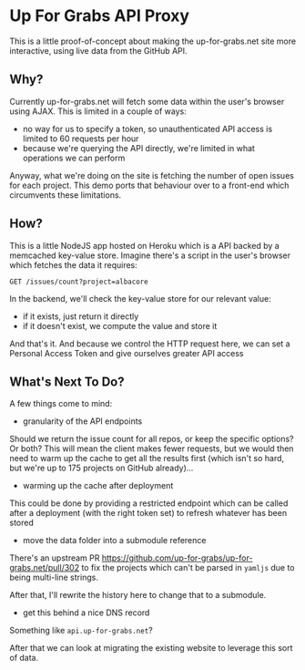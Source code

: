 # Up For Grabs API Proxy

This is a little proof-of-concept about making the up-for-grabs.net
site more interactive, using live data from the GitHub API.

## Why?

Currently up-for-grabs.net will fetch some data within the user's browser using AJAX. This is limited in a couple of ways:

 - no way for us to specify a token, so unauthenticated API access
   is limited to 60 requests per hour
 - because we're querying the API directly, we're limited in what
   operations we can perform

Anyway, what we're doing on the site is fetching the number of open issues for each project. This demo ports that behaviour over to a front-end which circumvents these limitations.

## How?

This is a little NodeJS app hosted on Heroku which is a API backed by a memcached key-value store. Imagine there's a script in the user's browser which fetches the data it requires:

`GET /issues/count?project=albacore`

In the backend, we'll check the key-value store for our relevant value:

 - if it exists, just return it directly
 - if it doesn't exist, we compute the value and store it

And that's it. And because we control the HTTP request here, we can set a Personal Access Token and give ourselves greater API access

## What's Next To Do?

A few things come to mind:

 - granularity of the API endpoints

Should we return the issue count for all repos, or keep the specific options? Or both? This will mean the client makes fewer requests, but we would then need to warm up the cache to get all the results first (which isn't so hard, but we're up to 175 projects on GitHub already)...

 - warming up the cache after deployment

This could be done by providing a restricted endpoint which can be called after a deployment (with the right token set) to refresh whatever has been stored

 - move the data folder into a submodule reference

There's an upstream PR https://github.com/up-for-grabs/up-for-grabs.net/pull/302 to fix the projects which can't be parsed in `yamljs` due to being multi-line strings.

After that, I'll rewrite the history here to change that to a submodule.

 - get this behind a nice DNS record

Something like `api.up-for-grabs.net`?


After that we can look at migrating the existing website to leverage this sort of data.
